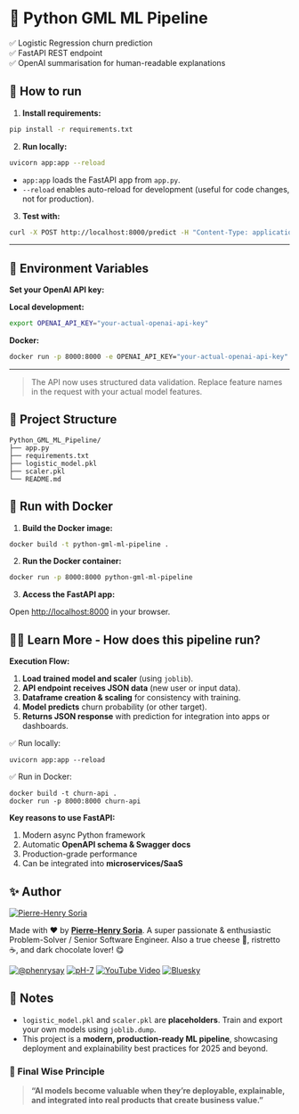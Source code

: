 # 🚀 Python GML ML Pipeline

✅ Logistic Regression churn prediction  
✅ FastAPI REST endpoint  
✅ OpenAI summarisation for human-readable explanations


## 🔧 How to run

1. **Install requirements:**

```bash
pip install -r requirements.txt
```

2. **Run locally:**

```bash
uvicorn app:app --reload
```

- `app:app` loads the FastAPI app from `app.py`.
- `--reload` enables auto-reload for development (useful for code changes, not for production).

3. **Test with:**

```bash
curl -X POST http://localhost:8000/predict -H "Content-Type: application/json" -d '{"feature1": 0.5, "feature2": 1.2, "feature3": 0.8}'
```

---

## 🔧 Environment Variables

**Set your OpenAI API key:**

**Local development:**
```bash
export OPENAI_API_KEY="your-actual-openai-api-key"
```

**Docker:**
```bash
docker run -p 8000:8000 -e OPENAI_API_KEY="your-actual-openai-api-key" python-gml-ml-pipeline
```

---

> The API now uses structured data validation. Replace feature names in the request with your actual model features.


## 📂 Project Structure

```
Python_GML_ML_Pipeline/
├── app.py
├── requirements.txt
├── logistic_model.pkl
├── scaler.pkl
└── README.md
```


## 🐳 Run with Docker

1. **Build the Docker image:**

```bash
docker build -t python-gml-ml-pipeline .
```

2. **Run the Docker container:**

```bash
docker run -p 8000:8000 python-gml-ml-pipeline
```

3. **Access the FastAPI app:**

Open [http://localhost:8000](http://localhost:8000) in your browser.


## 🧑‍🎓 Learn More - How does this pipeline run?
**Execution Flow:**

1. **Load trained model and scaler** (using `joblib`).
2. **API endpoint receives JSON data** (new user or input data).
3. **Dataframe creation & scaling** for consistency with training.
4. **Model predicts** churn probability (or other target).
5. **Returns JSON response** with prediction for integration into apps or dashboards.


✅ Run locally:
```console
uvicorn app:app --reload
```

✅ Run in Docker:
```console
docker build -t churn-api .
docker run -p 8000:8000 churn-api
```

**Key reasons to use FastAPI:**
1. Modern async Python framework
2. Automatic **OpenAPI schema & Swagger docs**
3. Production-grade performance
4. Can be integrated into **microservices/SaaS**


## ✨ Author

[![Pierre-Henry Soria](https://avatars0.githubusercontent.com/u/1325411?s=200)](https://ph7.me "Pierre-Henry Soria, Software Developer")

Made with ❤️ by **[Pierre-Henry Soria](https://pierrehenry.be)**. A super passionate & enthusiastic Problem-Solver / Senior Software Engineer. Also a true cheese 🧀, ristretto ☕️, and dark chocolate lover! 😋

[![@phenrysay](https://img.shields.io/badge/x-000000?style=for-the-badge&logo=x)](https://x.com/phenrysay "Follow Me on X") [![pH-7](https://img.shields.io/badge/GitHub-100000?style=for-the-badge&logo=github&logoColor=white)](https://github.com/pH-7 "My GitHub") [![YouTube Video](https://img.shields.io/badge/YouTube-FF0000?style=for-the-badge&logo=youtube&logoColor=white)](https://youtu.be/cWBuZ4DXGK4 "YouTube SucceedAI Video") [![Bluesky](https://img.shields.io/badge/bluesky-1e90ff?style=for-the-badge&logo=data:image/svg+xml;base64,PHN2ZyBmaWxsPSIjMDAwMDAwIiBoZWlnaHQ9IjI0cHgiIHZpZXdCb3g9IjAgMCAzMiAzMiIgd2lkdGg9IjI0cHgiIHhtbG5zPSJodHRwOi8vd3d3LnczLm9yZy8yMDAwL3N2ZyI+PHBhdGggZD0iTTMwIDZsLTIuOTk5LTEuNjY2TDMyIDMuMzQgMjMuMTg5IDAgMTYuMDA2IDUuMzQgOC44MTMgMCAwIDMuMzQgNC45OTkgNC4zMzQgMCA2bDUuMDAxIDQuODAzTDQgMjAuODFWMjRsNS4wMDEtMS42NjZMMTYgMjhMMjIuOTk5IDIyLjM0IDMyIDI0di0zLjE4OUwyNy4wMDIgMTIgMzAgNiIgLz48L3N2Zz4=)](https://bsky.app/profile/ph7s.bsky.social "Bluesky Profile")


## 📌 Notes

- `logistic_model.pkl` and `scaler.pkl` are **placeholders**. Train and export your own models using `joblib.dump`.
- This project is a **modern, production-ready ML pipeline**, showcasing deployment and explainability best practices for 2025 and beyond.


### 🧠 Final Wise Principle

> **“AI models become valuable when they’re deployable, explainable, and integrated into real products that create business value.”**
